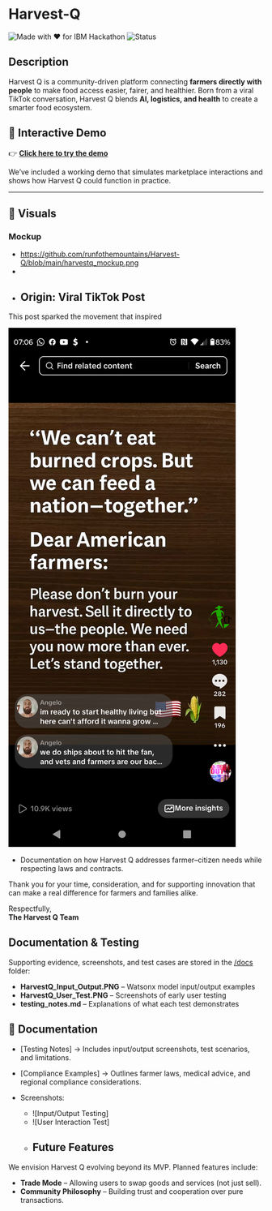 # Harvest-Q
![Made with ❤️ for IBM Hackathon](https://img.shields.io/badge/Made%20with%20%E2%9D%A4-IBM%20Hackathon-blue)
![Status](https://img.shields.io/badge/Status-Demo%20Ready-brightgreen)

## Description

Harvest Q is a community-driven platform connecting **farmers directly with people** to make food access easier, fairer, and healthier. Born from a viral TikTok conversation, Harvest Q blends **AI, logistics, and health** to create a smarter food ecosystem.  


## 🚀 Interactive Demo

👉 [**Click here to try the demo**](https://runfothemountains.github.io/Harvest-Q/)

We’ve included a working demo that simulates marketplace interactions and shows how Harvest Q could function in practice.  


---

## 📸 Visuals  

### Mockup  
- https://github.com/runfothemountains/Harvest-Q/blob/main/harvestq_mockup.png
- 
- ## Origin: Viral TikTok Post  

This post sparked the movement that inspired

![Viral Post Screenshot](https://raw.githubusercontent.com/runfothemountains/Harvest-Q/main/Screenshot_20250818-070644.png)
- Documentation on how Harvest Q addresses farmer–citizen needs while respecting laws and contracts.

Thank you for your time, consideration, and for supporting innovation that can make a real difference for farmers and families alike.  

Respectfully,  
**The Harvest Q Team**  

## Documentation & Testing
Supporting evidence, screenshots, and test cases are stored in the [/docs](/docs) folder:
- **HarvestQ_Input_Output.PNG** – Watsonx model input/output examples
- **HarvestQ_User_Test.PNG** – Screenshots of early user testing
- **testing_notes.md** – Explanations of what each test demonstrates
## 📂 Documentation

- [Testing Notes] 
  → Includes input/output screenshots, test scenarios, and limitations.  

- [Compliance Examples]
  → Outlines farmer laws, medical advice, and regional compliance considerations.  

- Screenshots:  
  - ![Input/Output Testing]  
  - ![User Interaction Test]
  - ## Future Features
We envision Harvest Q evolving beyond its MVP. Planned features include:
- **Trade Mode** – Allowing users to swap goods and services (not just sell).
- **Community Philosophy** – Building trust and cooperation over pure transactions.



